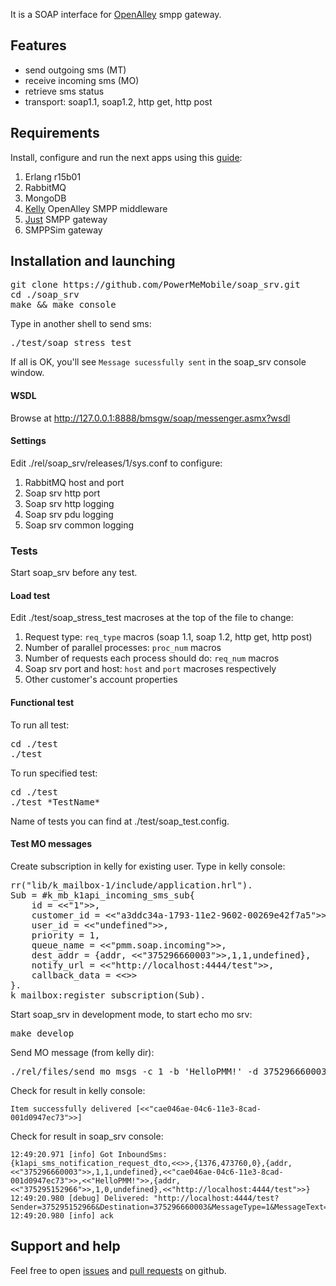 It is a SOAP interface for [OpenAlley] smpp gateway.

## Features ##

- send outgoing sms (MT)
- receive incoming sms (MO)
- retrieve sms status
- transport: soap1.1, soap1.2, http get, http post

## Requirements ##

Install, configure and run the next apps using this [guide]:

1. Erlang r15b01
2. RabbitMQ
3. MongoDB
4. [Kelly] OpenAlley SMPP middleware
5. [Just] SMPP gateway
6. SMPPSim gateway

## Installation and launching ##

<pre>
git clone https://github.com/PowerMeMobile/soap_srv.git
cd ./soap_srv
make && make console
</pre>

Type in another shell to send sms:

<pre>
./test/soap_stress_test
</pre>

If all is OK, you'll see `Message sucessfully sent` in the soap_srv console window.

#### WSDL ####
Browse at http://127.0.0.1:8888/bmsgw/soap/messenger.asmx?wsdl
#### Settings ####

Edit ./rel/soap_srv/releases/1/sys.conf to configure:

1. RabbitMQ host and port
2. Soap srv http port
3. Soap srv http logging
4. Soap srv pdu logging
5. Soap srv common logging

### Tests ###

Start soap_srv before any test.

#### Load test ####

Edit ./test/soap_stress_test macroses at the top of the file to change:

1. Request type: `req_type` macros (soap 1.1, soap 1.2, http get, http post)
2. Number of parallel processes: `proc_num` macros
3. Number of requests each process should do: `req_num` macros
4. Soap srv port and host: `host` and `port` macroses respectively
5. Other customer's account properties

#### Functional test ####

To run all test:

<pre>
cd ./test
./test
</pre>

To run specified test:

<pre>
cd ./test
./test *TestName*
</pre>

Name of tests you can find at ./test/soap_test.config.

#### Test MO messages ####

Create subscription in kelly for existing user. Type in kelly console:

<pre>
rr("lib/k_mailbox-1/include/application.hrl").
Sub = #k_mb_k1api_incoming_sms_sub{
    id = <<"1">>,
    customer_id = <<"a3ddc34a-1793-11e2-9602-00269e42f7a5">>,
    user_id = <<"undefined">>,
    priority = 1,
    queue_name = <<"pmm.soap.incoming">>,
    dest_addr = {addr, <<"375296660003">>,1,1,undefined},
    notify_url = <<"http://localhost:4444/test">>,
    callback_data = <<>>
}.
k_mailbox:register_subscription(Sub).
</pre>

Start soap_srv in development mode, to start echo mo srv:

<pre>
make develop
</pre>

Send MO message (from kelly dir):

<pre>
./rel/files/send_mo_msgs -c 1 -b 'HelloPMM!' -d 375296660003
</pre>

Check for result in kelly console:

    Item successfully delivered [<<"cae046ae-04c6-11e3-8cad-001d0947ec73">>]

Check for result in soap_srv console:

    12:49:20.971 [info] Got InboundSms: {k1api_sms_notification_request_dto,<<>>,{1376,473760,0},{addr,<<"375296660003">>,1,1,undefined},<<"cae046ae-04c6-11e3-8cad-001d0947ec73">>,<<"HelloPMM!">>,{addr,<<"375295152966">>,1,0,undefined},<<"http://localhost:4444/test">>}
    12:49:20.980 [debug] Delivered: "http://localhost:4444/test?Sender=375295152966&Destination=375296660003&MessageType=1&MessageText=HelloPMM!&MessageTextRaw=48656C6C6F504D4D21&CurrentPart=0&NumberOfParts=0"
    12:49:20.980 [info] ack

## Support and help ##

Feel free to open [issues] and [pull requests] on github.

[OpenAlley]: http://www.powermemobile.com/PressRelease-OpenAlley
[kelly]: https://github.com/PowerMeMobile/kelly
[guide]: https://github.com/PowerMeMobile/kelly#readme
[just]: https://github.com/PowerMeMobile/just_mini_rel
[issues]: https://github.com/PowerMeMobile/soap_srv/issues
[pull requests]: https://github.com/PowerMeMobile/soap_srv/pulls
[todo]: https://github.com/PowerMeMobile/soap_srv#readme
